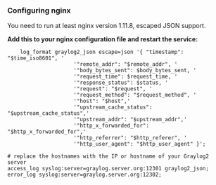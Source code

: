 ### Configuring nginx

You need to run at least nginx version 1.11.8, escaped JSON support.

**Add this to your nginx configuration file and restart the service:**

        log_format graylog2_json escape=json '{ "timestamp": "$time_iso8601", '
                         '"remote_addr": "$remote_addr", '
                         '"body_bytes_sent": $body_bytes_sent, '
                         '"request_time": $request_time, '
                         '"response_status": $status, '
                         '"request": "$request", '
                         '"request_method": "$request_method", '
                         '"host": "$host",'
                         '"upstream_cache_status": "$upstream_cache_status",'
                         '"upstream_addr": "$upstream_addr",'
                         '"http_x_forwarded_for": "$http_x_forwarded_for",'
                         '"http_referrer": "$http_referer", '
                         '"http_user_agent": "$http_user_agent" }';

    # replace the hostnames with the IP or hostname of your Graylog2 server
    access_log syslog:server=graylog.server.org:12301 graylog2_json;
    error_log syslog:server=graylog.server.org:12302;
